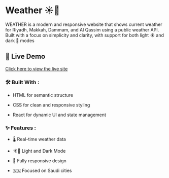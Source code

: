 # Weather ☀️🌙
WEATHER is a modern and responsive website that shows current weather for Riyadh, Makkah, Dammam, and Al Qassim using a public weather API.
Built with a focus on simplicity and clarity, with support for both light ☀️ and dark 🌙 modes

## 🚀 Live Demo

[Click here to view the live site](https://wondrous-kangaroo-670a1d.netlify.app/)

### 🛠️ Built With :

- HTML  for semantic structure
 
- CSS  for clean and responsive styling

- React  for dynamic UI and state management

### ✨ Features :

- 🌡️ Real-time weather data

- ☀️🌙 Light and Dark Mode

- 📱 Fully responsive design

- 🇸🇦 Focused on Saudi cities

